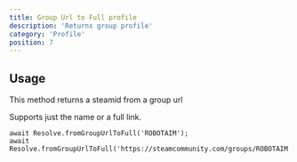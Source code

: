```yaml
---
title: Group Url to Full profile
description: 'Returns group profile'
category: 'Profile'
position: 7
---
```


## Usage

This method returns a steamid from a group url

Supports just the name or a full link.

```javascript[index.js]
await Resolve.fromGroupUrlToFull('ROBOTAIM');
await Resolve.fromGroupUrlToFull('https://steamcommunity.com/groups/ROBOTAIM');
```
